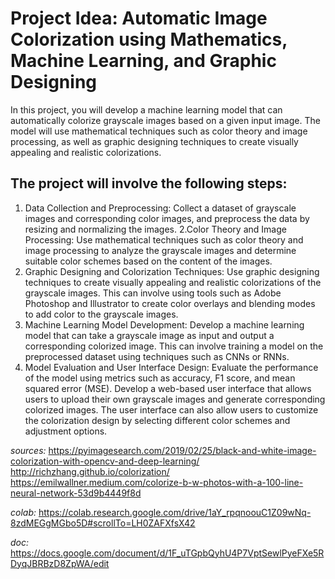 # Project Idea: Automatic Image Colorization using Mathematics, Machine Learning, and Graphic Designing

In this project, you will develop a machine learning model that can automatically colorize grayscale images based on a given input image. The model will use mathematical techniques such as color theory and image processing, as well as graphic designing techniques to create visually appealing and realistic colorizations.

## The project will involve the following steps:

1. Data Collection and Preprocessing: Collect a dataset of grayscale images and corresponding color images, and preprocess the data by resizing and     normalizing the images.
2.Color Theory and Image Processing: Use mathematical techniques such as color theory and image processing to analyze the grayscale images and determine suitable color schemes based on the content of the images.
3. Graphic Designing and Colorization Techniques: Use graphic designing techniques to create visually appealing and realistic colorizations of the grayscale images. This can involve using tools such as Adobe Photoshop and Illustrator to create color overlays and blending modes to add color to the grayscale images.
4. Machine Learning Model Development: Develop a machine learning model that can take a grayscale image as input and output a corresponding colorized image. This can involve training a model on the preprocessed dataset using techniques such as CNNs or RNNs.
5. Model Evaluation and User Interface Design: Evaluate the performance of the model using metrics such as accuracy, F1 score, and mean squared error (MSE). Develop a web-based user interface that allows users to upload their own grayscale images and generate corresponding colorized images. The user interface can also allow users to customize the colorization design by selecting different color schemes and adjustment options.

*sources:*
https://pyimagesearch.com/2019/02/25/black-and-white-image-colorization-with-opencv-and-deep-learning/
http://richzhang.github.io/colorization/
https://emilwallner.medium.com/colorize-b-w-photos-with-a-100-line-neural-network-53d9b4449f8d



*colab:*
https://colab.research.google.com/drive/1aY_rpqnoouC1Z09wNq-8zdMEGgMGbo5D#scrollTo=LH0ZAFXfsX42

*doc:*
https://docs.google.com/document/d/1F_uTGpbQyhU4P7VptSewlPyeFXe5RDyqJBRBzD8ZpWA/edit